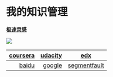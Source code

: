 # 我的知识管理

[**极速灵感**](http://jsmind.sinaapp.com/mind)





![](http://t2.hddhhn.com/uploads/tu/201607/130/js1vefx5lgu.jpg)


|[**coursera**](https://www.coursera.org)|[**udacity**](https://www.udacity.com/courses/all)|[**edx**](https://www.edx.org/)
|--:|--:|--|
|[baidu](https://www.baidu.com)|[google](https://www.google.com.hk/)|[segmentfault](https://segmentfault.com)

